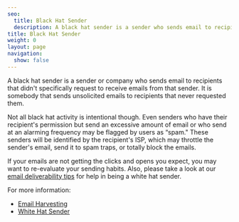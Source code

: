 ```yaml
---
seo:
  title: Black Hat Sender
  description: A black hat sender is a sender who sends email to recipients who have not given them express permission to do so.
title: Black Hat Sender
weight: 0
layout: page
navigation:
  show: false
---
```


A black hat sender is a sender or company who sends email to recipients that didn't specifically request to receive emails from that sender. It is somebody that sends unsolicited emails to recipients that never requested them.

Not all black hat activity is intentional though. Even senders who have their recipient's permission but send an excessive amount of email or who send at an alarming frequency may be flagged by users as “spam." These senders will be identified by the recipient's ISP, which may throttle the sender's email, send it to spam traps, or totally block the emails.

If your emails are not getting the clicks and opens you expect, you may want to re-evaluate your sending habits. Also, please take a look at our [email deliverability tips]({{root_url}}/ui/sending-email/deliverability/) for help in being a white hat sender.

For more information:

* [Email Harvesting]({{root_url}}/glossary/email-harvesting/)
* [White Hat Sender]({{root_url}}/glossary/white-hat-sender/)
